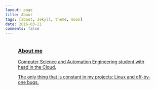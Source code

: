 ```yaml
---
layout: page
title: About 
tags: [about, Jekyll, theme, moon]
date: 2016-03-21
comments: false
---
```


<figure>
	<a href="https://github.com/73stefano/blog.github.io/blob/master/Things/IMG_1146.JPG"><img 

***

### About me

Computer Science and Automation Engineering student with head in the Cloud. 

The only thing that is constant in my projects: Linux and off-by-one bugs.
